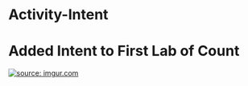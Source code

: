 # Activity-Intent
<h1> Added Intent to First Lab of Count </h1>
<a href="https://imgur.com/0S60VrT"><img src="https://i.imgur.com/0S60VrT.gif" title="source: imgur.com" /></a>
